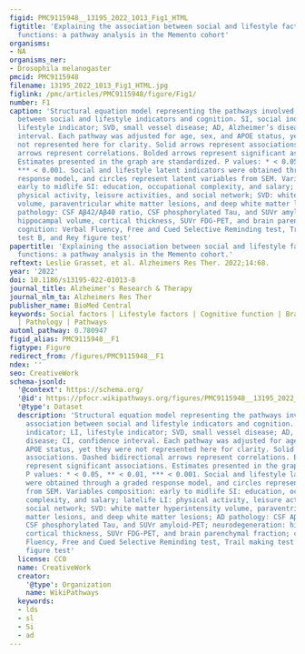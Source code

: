 ```yaml
---
figid: PMC9115948__13195_2022_1013_Fig1_HTML
figtitle: 'Explaining the association between social and lifestyle factors and cognitive
  functions: a pathway analysis in the Memento cohort'
organisms:
- NA
organisms_ner:
- Drosophila melanogaster
pmcid: PMC9115948
filename: 13195_2022_1013_Fig1_HTML.jpg
figlink: /pmc/articles/PMC9115948/figure/Fig1/
number: F1
caption: 'Structural equation model representing the pathways involved in the association
  between social and lifestyle indicators and cognition. SI, social indicator; LI,
  lifestyle indicator; SVD, small vessel disease; AD, Alzheimer’s disease; CI, confidence
  interval. Each pathway was adjusted for age, sex, and APOE status, yet they were
  not represented here for clarity. Solid arrows represent associations. Dashed bidirectional
  arrows represent correlations. Bolded arrows represent significant associations.
  Estimates presented in the graph are standardized. P values: * < 0.05, ** < 0.01,
  *** < 0.001. Social and lifestyle latent indicators were obtained through a graded
  response model, and circles represent latent variables from SEM. Variables composition:
  early to midlife SI: education, occupational complexity, and salary; latelife LI:
  physical activity, leisure activities, and social network; SVD: white matter hyperintensity
  volume, paraventricular white matter lesions, and deep white matter lesions; AD
  pathology: CSF Aβ42/Aβ40 ratio, CSF phosphorylated Tau, and SUVr amyloid-PET; neurodegeneration:
  hippocampal volume, cortical thickness, SUVr FDG-PET, and brain parenchymal fraction;
  cognition: Verbal Fluency, Free and Cued Selective Reminding test, Trail making
  test B, and Rey figure test'
papertitle: 'Explaining the association between social and lifestyle factors and cognitive
  functions: a pathway analysis in the Memento cohort.'
reftext: Leslie Grasset, et al. Alzheimers Res Ther. 2022;14:68.
year: '2022'
doi: 10.1186/s13195-022-01013-8
journal_title: Alzheimer's Research & Therapy
journal_nlm_ta: Alzheimers Res Ther
publisher_name: BioMed Central
keywords: Social factors | Lifestyle factors | Cognitive function | Brain markers
  | Pathology | Pathways
automl_pathway: 0.780947
figid_alias: PMC9115948__F1
figtype: Figure
redirect_from: /figures/PMC9115948__F1
ndex: ''
seo: CreativeWork
schema-jsonld:
  '@context': https://schema.org/
  '@id': https://pfocr.wikipathways.org/figures/PMC9115948__13195_2022_1013_Fig1_HTML.html
  '@type': Dataset
  description: 'Structural equation model representing the pathways involved in the
    association between social and lifestyle indicators and cognition. SI, social
    indicator; LI, lifestyle indicator; SVD, small vessel disease; AD, Alzheimer’s
    disease; CI, confidence interval. Each pathway was adjusted for age, sex, and
    APOE status, yet they were not represented here for clarity. Solid arrows represent
    associations. Dashed bidirectional arrows represent correlations. Bolded arrows
    represent significant associations. Estimates presented in the graph are standardized.
    P values: * < 0.05, ** < 0.01, *** < 0.001. Social and lifestyle latent indicators
    were obtained through a graded response model, and circles represent latent variables
    from SEM. Variables composition: early to midlife SI: education, occupational
    complexity, and salary; latelife LI: physical activity, leisure activities, and
    social network; SVD: white matter hyperintensity volume, paraventricular white
    matter lesions, and deep white matter lesions; AD pathology: CSF Aβ42/Aβ40 ratio,
    CSF phosphorylated Tau, and SUVr amyloid-PET; neurodegeneration: hippocampal volume,
    cortical thickness, SUVr FDG-PET, and brain parenchymal fraction; cognition: Verbal
    Fluency, Free and Cued Selective Reminding test, Trail making test B, and Rey
    figure test'
  license: CC0
  name: CreativeWork
  creator:
    '@type': Organization
    name: WikiPathways
  keywords:
  - lds
  - sl
  - Si
  - ad
---
```

